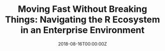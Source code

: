 ---
title: 'Moving Fast Without Breaking Things: Navigating the R Ecosystem in an Enterprise Environment'
authors:
- Devin Pastoor
date: '2018-08-16T00:00:00Z'

# Schedule page publish date (NOT proceeding's date).
publishDate: '20001-01-01T00:00:00Z'

# proceeding type.
# Legend: 0 = Uncategorized; 1 = Talk, 2 = Keynote, 3 = Workshop
# To add more update publications_types.toml and en.yaml
proceeding_types: ['1']

# proceeding name and optional abbreviated proceeding name.
proceeding: Presented at 2018 Conference
proceeding_short: Presented at 2018 Conference

abstract: 

tags:
- Metrum Research Group
featured: false

links:
url_slides: 'https://github.com/rinpharma/2018_presentations/blob/master/talks_folder/2018-Pastoor-Moving_Fast_without_Breaking_Things.pdf'
url_video: ''

---
